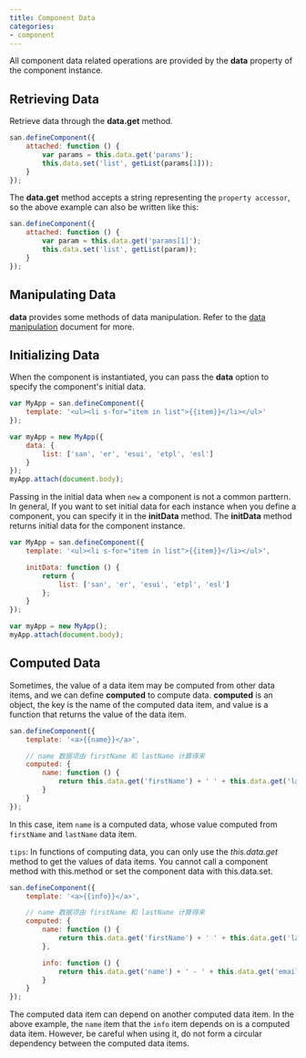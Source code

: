 ```yaml
---
title: Component Data
categories:
- component
---
```


All component data related operations are provided by the **data** property of the component instance.

## Retrieving Data

Retrieve data through the **data.get** method.

```javascript
san.defineComponent({
    attached: function () {
        var params = this.data.get('params');
        this.data.set('list', getList(params[1]));
    }
});
```

The **data.get**  method accepts a string representing the `property accessor`, so the above example can also be written like this:

```javascript
san.defineComponent({
    attached: function () {
        var param = this.data.get('params[1]');
        this.data.set('list', getList(param));
    }
});
```

## Manipulating Data

**data** provides some methods of data manipulation. Refer to the [data manipulation](../../tutorial/data-method/) document for more.


## Initializing Data

When the component is instantiated, you can pass the **data** option to specify the component's initial data.

```javascript
var MyApp = san.defineComponent({
    template: '<ul><li s-for="item in list">{{item}}</li></ul>'
});

var myApp = new MyApp({
    data: {
        list: ['san', 'er', 'esui', 'etpl', 'esl']
    }
});
myApp.attach(document.body);
```

Passing in the initial data when `new` a component is not a common parttern. In general, If you want to set initial data for each instance when you define a component, you can specify it in the **initData** method. The **initData** method returns initial data for the component instance.

```javascript
var MyApp = san.defineComponent({
    template: '<ul><li s-for="item in list">{{item}}</li></ul>',

    initData: function () {
        return {
            list: ['san', 'er', 'esui', 'etpl', 'esl']
        };
    }
});

var myApp = new MyApp();
myApp.attach(document.body);
```

## Computed Data

Sometimes, the value of a data item may be computed from other data items, and we can define  **computed** to compute data. **computed** is an object, the key is the name of the computed data item, and value is a function that returns the value of the data item.

```javascript
san.defineComponent({
    template: '<a>{{name}}</a>',

    // name 数据项由 firstName 和 lastName 计算得来
    computed: {
        name: function () {
            return this.data.get('firstName') + ' ' + this.data.get('lastName');
        }
    }
});
```

In this case, item  `name` is a computed data, whose value computed from `firstName` and `lastName` data item.

`tips`: In functions of computing data, you can only use the *this.data.get* method to get the values of data items. You cannot call a component method with this.method or set the component data with this.data.set.

```javascript
san.defineComponent({
    template: '<a>{{info}}</a>',

    // name 数据项由 firstName 和 lastName 计算得来
    computed: {
        name: function () {
            return this.data.get('firstName') + ' ' + this.data.get('lastName');
        },

        info: function () {
            return this.data.get('name') + ' - ' + this.data.get('email');
        }
    }
});
```

The computed data item can depend on another computed data item. In the above example, the `name` item that the `info` item depends on is a computed data item. However, be careful when using it, do not form a circular dependency between the computed data items.